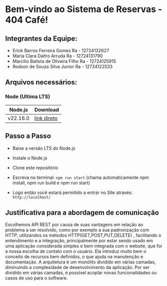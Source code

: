 # Bem-vindo ao Sistema de Reservas - 404 Café!

## Integrantes da Equipe:
- Erick Barros Ferreira Gomes 
  Ra - 12724132627
- Maria Clara Daltro Arruda
  Ra - 12724131790
- Marcilio Batista de Oliveira Filho
  Ra - 12724125915
- Rodson de Souza Silva Junior
  Ra - 12724122533
## Arquivos necessários:

### Node (Ultima LTS)

| Node.js  |   Download  |
|----------|-------------|
| v22.16.0 |[link direto](https://nodejs.org/pt)|


## Passo a Passo
* Baixe a versão LTS do Node.js
* Instale o Node.js
* Clone este repositório
*   Escreva no terminal: `npm run start` (chama automaticamente npm install, npm run build e npm run start)
  
* Logo então você estará permitido a entrar no Site através: `http://localhost/`

## Justificativa para a abordagem de comunicação
Escolhemos API REST por causa de suas vantagens em relação ao problema a ser resolvido, como por exemplo a sua padronização com HTTP,  utilizandos os métodos HTTP(GET,POST,PUT,DELETE) , facilitando o entendimento e a integração, principalmente por estar sendo usado em uma aplicação considerada simples e bem integrada com o website, que foi a nossa escolha de contato com o usuário. Ela introduz muito bem o conceito de recursos bem definidos, o que ajuda na manutenção e documentação.
A arquitetura é um monólito dividido em várias camadas, diminuindo a complexidade de desenvolvimento da aplicação. Por ser dividido em várias camadas, é possível acoplar novas funcionalidades ou casos de uso para o software.